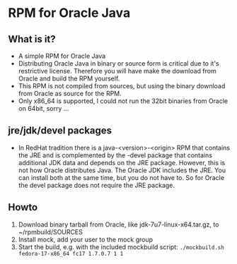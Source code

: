 # RPM for Oracle Java

## What is it?

* A simple RPM for Oracle Java
* Distributing Oracle Java in binary or source form is critical due to it's restrictive license. Therefore you will have make the download from Oracle and build the RPM yourself.
* This RPM is not compiled from sources, but using the binary download from Oracle as source for the RPM.
* Only x86\_64 is supported, I could not run the 32bit binaries from Oracle on 64bit, sorry ...

## jre/jdk/devel packages

* In RedHat tradition there is a java-\<version\>-\<origin\> RPM that contains the JRE and is complemented by the -devel package that contains additional JDK data and depends on the JRE package. However, this is not how Oracle distributes Java. The Oracle JDK includes the JRE. You can install both at the same time, but you do not have to. So for Oracle the devel package does not require the JRE package.

## Howto 

1. Download binary tarball from Oracle, like jdk-7u7-linux-x64.tar.gz, to ~/rpmbuild/SOURCES
2. Install mock, add your user to the mock group
3. Start the build, e.g. with the included mockbuild script: `./mockbuild.sh fedora-17-x86_64 fc17 1.7.0.7 1 1`
